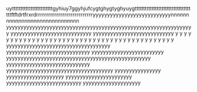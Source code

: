 uyttttttttttttttttttttttttgyhiuy7ggyhjufcygtghygtyghyuygttttttttttttttttttttttttttttttttttttftftdrtfrxrdrrrrrrrrrrrrrrrrrrrrrrrrrrrryyyyyyyyyyyyyyyyyyyyyyyyyyynnnnnnnnnnnnnnnnnnnnnnnnnnnnnn                       yyyyyyyyyyyyyyyyyyyyyyyyyyyyyyyyyyyyyyyyyyyyyyyyyyyyyyyyyyyyyyyyy                                  yyyyyyyyyyyyyyyyyyyyyyyyyyyy                             yyyyyyyyyyyyyyyyyyyyyyyyyyyy y y y y y y y y y y y y y y y y y y y y y y y y y y y y y y y y y y y y y y y y y y y                       yyyyyyyyyyyyyyyyyyyyyyyyyyyyyyyyyyyy                           yyyyyyyyyyyyyyyyyyyyyyyyyyyyy                              yyyyyyyyyyyyyyyyyyyyyyyyy                          yyyyyyyyyyyyyyyyyyyyyyyyyyyyyyyyyyyyyyyyyyyyyyyyyy                                           yyyyyyyyyyyyyyyyyyyyyyyyyyyyy                          yyyyyyyyyyyyyyyyyyyyyyyyyyyyyyyyyyyyy                                    yyyyyyyyyyyyyyyy                         yyyyyyyyyyyyyyyyyyyy                      yyyyyyyyyyyyyyyyyyyyyyy                   yyyyyyyyyyyyyyyyyyyyyyyyyy                   yyyyyyyyyyyyyyyyyyyy
